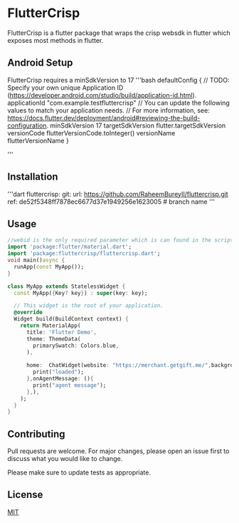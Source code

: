 # FlutterCrisp

FlutterCrisp is a flutter package that wraps the crisp websdk in flutter which exposes most methods in flutter.
## Android Setup
FlutterCrisp requires a minSdkVersion to 17
'''bash
defaultConfig {
        // TODO: Specify your own unique Application ID (https://developer.android.com/studio/build/application-id.html).
        applicationId "com.example.testfluttercrisp"
        // You can update the following values to match your application needs.
        // For more information, see: https://docs.flutter.dev/deployment/android#reviewing-the-build-configuration.
        minSdkVersion 17
        targetSdkVersion flutter.targetSdkVersion
        versionCode flutterVersionCode.toInteger()
        versionName flutterVersionName
    }
 
'''

## Installation

'''dart
 fluttercrisp:
    git:
      url: https://github.com/RaheemBureyII/fluttercrisp.git
      ref: de52f5348ff7878ec6677d37e1949256e1623005 # branch name
'''

## Usage

```dart
//webid is the only required parameter which is can found in the script tag youre provided in crisp in the html section
import 'package:flutter/material.dart';
import 'package:fluttercrisp/fluttercrisp.dart';
void main()async {
  runApp(const MyApp());
}

class MyApp extends StatelessWidget {
  const MyApp({Key? key}) : super(key: key);

  // This widget is the root of your application.
  @override
  Widget build(BuildContext context) {
    return MaterialApp(
      title: 'Flutter Demo',
      theme: ThemeData(
        primarySwatch: Colors.blue,
      ),
      
      home:  ChatWidget(website: "https://merchant.getgift.me/",backgroundColor: Colors.blue,webid: "1fe61c88-a23f-40f2-aa2b-1e4a554edcde",onLoad: (){
        print("loaded");
      },onAgentMessage: (){
        print("agent message");
      },),
    );
  }
}

```

## Contributing
Pull requests are welcome. For major changes, please open an issue first to discuss what you would like to change.

Please make sure to update tests as appropriate.

## License
[MIT](https://choosealicense.com/licenses/mit/)
